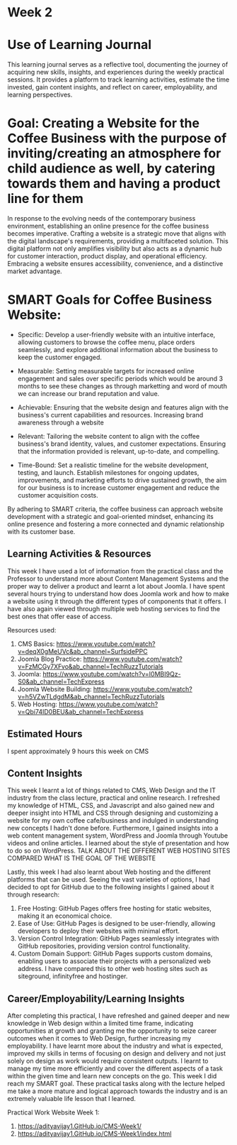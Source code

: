 # Week 2
# Use of Learning Journal 

This learning journal serves as a reflective tool, documenting the journey of acquiring new skills, insights, and experiences during the weekly practical sessions. It provides a platform to track learning activities, estimate the time invested, gain content insights, and reflect on career, employability, and learning perspectives.

# Goal: Creating a Website for the Coffee Business with the purpose of inviting/creating an atmosphere for child audience as well, by catering towards them and having a product line for them

In response to the evolving needs of the contemporary business environment, establishing an online presence for the coffee business becomes imperative. Crafting a website is a strategic move that aligns with the digital landscape's requirements, providing a multifaceted solution. This digital platform not only amplifies visibility but also acts as a dynamic hub for customer interaction, product display, and operational efficiency. Embracing a website ensures accessibility, convenience, and a distinctive market advantage.

# SMART Goals for Coffee Business Website:

- Specific: Develop a user-friendly website with an intuitive interface, allowing customers to browse the coffee menu, place orders seamlessly, and explore additional information about the business to keep the customer engaged.

- Measurable:  Setting measurable targets for increased online engagement and sales over specific periods which would be around 3 months to see these changes as through marketting and word of mouth we can increase our brand reputation and value.

- Achievable: Ensuring that the website design and features align with the business's current capabilities and resources. Increasing brand awareness through a website

- Relevant: Tailoring the website content to align with the coffee business's brand identity, values, and customer expectations. Ensuring that the information provided is relevant, up-to-date, and compelling.

- Time-Bound: Set a realistic timeline for the website development, testing, and launch. Establish milestones for ongoing updates, improvements, and marketing efforts to drive sustained growth, the aim for our business is to increase customer engagement and reduce the customer acquisition costs.

By adhering to SMART criteria, the coffee business can approach website development with a strategic and goal-oriented mindset, enhancing its online presence and fostering a more connected and dynamic relationship with its customer base.

## Learning Activities & Resources
This week I have used a lot of information from the practical class and the Professor to understand more about Content Management Systems and the proper way to deliver a product and learnt a lot about Joomla.
I have spent several hours trying to understand how does Joomla work and how to make a website using it through the different types of components that it offers. I have also again viewed through multiple web hosting services to find the best ones that offer ease of access.

Resources used:
1) CMS Basics: https://www.youtube.com/watch?v=deqX0gMeUVc&ab_channel=SurfsidePPC
2) Joomla Blog Practice: https://www.youtube.com/watch?v=FzMCGy7XFvo&ab_channel=TechRuzzTutorials
3) Joomla: https://www.youtube.com/watch?v=I0MBI9Qz-S0&ab_channel=TechExpress
4) Joomla Website Building: https://www.youtube.com/watch?v=h5VZwTLdgdM&ab_channel=TechRuzzTutorials
5) Web Hosting: https://www.youtube.com/watch?v=Qbi74ID0BEU&ab_channel=TechExpress
 

## Estimated Hours
I spent approximately 9 hours this week on CMS

## Content Insights
This week I learnt a lot of things related to CMS, Web Design and the IT industry from the class lecture, practical and online research.
I refreshed my knowledge of HTML, CSS, and Javascript and also gained new and deeper insight into HTML and CSS through designing and customizing a website for my own coffee cafe/business and indulged in understanding new concepts I hadn't done before.
Furthermore, I gained insights into a web content management system, WordPress and Joomla through Youtube videos and online articles. I learned about the style of presentation and how to do so on WordPress.
TALK ABOUT THE DIFFERENT WEB HOSTING SITES COMPARED 
WHAT IS THE GOAL OF THE WEBSITE 

Lastly, this week I had also learnt about Web hosting and the different platforms that can be used. Seeing the vast varieties of options, I had decided to opt for GitHub due to the following insights I gained about it through research:
1) Free Hosting: GitHub Pages offers free hosting for static websites, making it an economical choice.
2) Ease of Use: GitHub Pages is designed to be user-friendly, allowing developers to deploy their websites with minimal effort.
3) Version Control Integration: GitHub Pages seamlessly integrates with GitHub repositories, providing version control functionality. 
4) Custom Domain Support: GitHub Pages supports custom domains, enabling users to associate their projects with a personalized web address. 
I have compared this to other web hosting sites such as siteground, infinityfree and hostinger.

## Career/Employability/Learning Insights
After completing this practical, I have refreshed and gained deeper and new knowledge in Web design within a limited time frame, indicating opportunities at growth and granting me the opportunity to seize career outcomes when it comes to Web Design, further increasing my employability. 
I have learnt more about the industry and what is expected, improved my skills in terms of focusing on design and delivery and not just solely on design as work would require consistent outputs. I learnt to manage my time more efficiently and cover the different aspects of a task within the given time and learn new concepts on the go. This week I did reach my SMART goal.
These practical tasks along with the lecture helped me take a more mature and logical approach towards the industry and is an extremely valuable life lesson that I learned.

Practical Work Website Week 1:
1) https://adityavijay1.GitHub.io/CMS-Week1/
2) https://adityavijay1.GitHub.io/CMS-Week1/index.html

